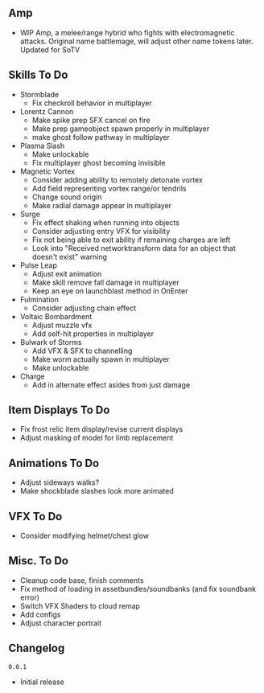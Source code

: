 ## Amp
- WIP Amp, a melee/range hybrid who fights with electromagnetic attacks. Original name battlemage, will adjust other name tokens later. Updated for SoTV
## Skills To Do
- Stormblade
  - Fix checkroll behavior in multiplayer
- Lorentz Cannon
  - Make spike prep SFX cancel on fire
  - Make prep gameobject spawn properly in multiplayer
  - make ghost follow pathway in multiplayer
- Plasma Slash
  - Make unlockable
  - Fix multiplayer ghost becoming invisible
- Magnetic Vortex
  - Consider adding ability to remotely detonate vortex
  - Add field representing vortex range/or tendrils
  - Change sound origin
  - Make radial damage appear in multiplayer
- Surge
  - Fix effect shaking when running into objects
  - Consider adjusting entry VFX for visibility
  - Fix not being able to exit ability if remaining charges are left
  - Look into "Received networktransform data for an object that doesn't exist" warning
- Pulse Leap
  - Adjust exit animation
  - Make skill remove fall damage in multiplayer
  - Keep an eye on launchblast method in OnEnter
- Fulmination
  - Consider adjusting chain effect
- Voltaic Bombardment
  - Adjust muzzle vfx
  - Add self-hit properties in multiplayer
- Bulwark of Storms
  - Add VFX & SFX to channelling
  - Make worm actually spawn in multiplayer
  - Make unlockable
- Charge
  - Add in alternate effect asides from just damage

## Item Displays To Do
- Fix frost relic item display/revise current displays
- Adjust masking of model for limb replacement

## Animations To Do
- Adjust sideways walks?
- Make shockblade slashes look more animated

## VFX To Do
- Consider modifying helmet/chest glow

## Misc. To Do
- Cleanup code base, finish comments
- Fix method of loading in assetbundles/soundbanks (and fix soundbank error)
- Switch VFX Shaders to cloud remap
- Add configs
- Adjust character portrait

## Changelog
`0.0.1`
- Initial release

